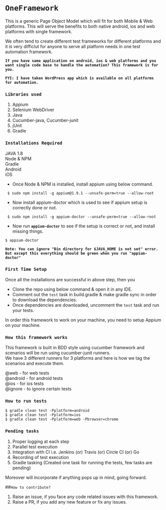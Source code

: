 # `OneFramework`
This is a generic Page Object Model which will fit for both Mobile & Web platforms.
This will serve the benefits to both native android, ios and web platforms with single framework.

We often tend to create different test frameworks for different platforms and it is very difficlut for anyone to serve all platform needs in one test automation framework.

<b>`If you have same application on android, ios & web platforms and you want single code base to handle the automation? This framework is for you.`</b>

<b>`FYI: I have taken WordPress app which is available on all platforms for automation.`</b>

### `Libraries used`
1. Appium
2. Selenium WebDriver
3. Java
4. Cucumber-java, Cucumber-junit
5. jUnit
6. Gradle

### `Installations Required`

JAVA 1.8<br>
Node & NPM<br>
Gradle<br>
Android<br>
iOS<br>

- Once Node & NPM is installed, install appium using below command.
``` 
 $ sudo npm install -g appium@1.9.1 --unsafe-perm=true --allow-root 
```
- Now install appium-doctor which is used to see if appium setup is correctly done or not.<br>
``` 
 $ sudo npm install -g appium-doctor --unsafe-perm=true --allow-root
```
- Now run <b>`appium-doctor`</b> to see if the setup is correct or not, and install missing things.<br>
```
$ appium-doctor
```
 
 <b>`Note: You can ignore "Bin directory for $JAVA_HOME is not set" error. But except this everything should be green when you run "appium-doctor"`</b>

### `First Time Setup`

Once all the installations are successful in above step, then you 
- Clone the repo using below command & open it in any IDE.
- Comment out the `test` task in build.gradle & make gradle sync in order to download the dependencies.
- Once dependencies are downloaded, uncomment the `test` task and run your tests.<br>

In order this framework to work on your machine, you need to setup Appium on your machine.<br>

### `How this framework works`
This framework is built in BDD style using cucumber framework and scenarios will be run using cucumber-junit runners.<br/>
We have 3 different runners for 3 platforms and here is how we tag the scenarios and execute them.

 @web - for web tests <br/>
 @android - for android tests <br/>
 @ios - for ios tests <br/>
 @ignore - to ignore certain tests <br/>
 
### `How to run tests`

```
$ gradle clean test -Pplatform=android
$ gradle clean test -Pplatform=ios
$ gradle clean test -Pplatform=web -Pbrowser=chrome
```

### `Pending tasks`
1. Proper logging at each step
2. Parallel test execution
3. Integration with CI i.e. Jenkins (or) Travis (or) Circle CI (or) Go
4. Recording of test execution
5. Gradle tasking (Created one task for running the tests, few tasks are pending)<br>

Moreover will incorporate if anything pops up in mind, going forward.<br>

##`How to contribute?`

1. Raise an issue, if you face any code related issues with this framework.<br>
2. Raise a PR, if you add any new feature or fix any issues.
